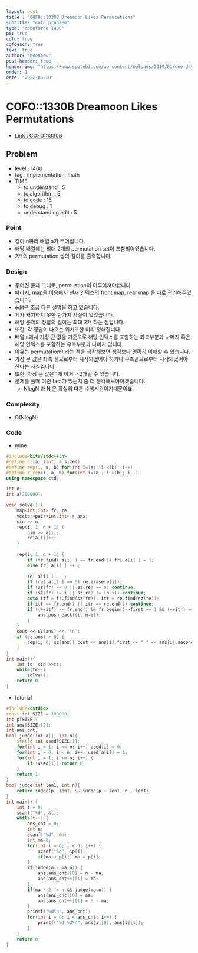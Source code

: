 ```yaml
---
layout: post
title : "COFO::1330B Dreamoon Likes Permutations"
subtitle: "cofo problem"
type: "codeforce 1400"
ps: true
cofo: true
cofoeach: true
text: true
author: "beenpow"
post-header: true
header-img: "https://www.spotebi.com/wp-content/uploads/2019/01/one-day-day-one-workout-motivation-spotebi.jpg"
order: 1
date: "2022-06-20"
---
```

# COFO::1330B Dreamoon Likes Permutations
- [Link : COFO::1330B](https://codeforces.com/problemset/problem/1330/B)


## Problem 

- level : 1400
- tag : implementation, math
- TIME
  - to understand    : 5
  - to algorithm     : 5
  - to code          : 15
  - to debug         : 1
  - understanding edit : 5 

### Point
- 길이 n짜리 배열 a가 주어집니다.
- 해당 배열에는 최대 2개의 permutation set이 포함되어있습니다.
- 2개의 permutation 쌍의 길이를 출력합니다.

### Design
- 주어진 문제 그대로, permuation이 이루어져야합니다.
- 따라서, map을 이용해서 현재 인덱스의 front map, rear map 을 따로 관리해주었습니다.
- edit은 조금 다른 설명을 하고 있습니다.
- 제가 캐치하지 못한 한가지 사실이 있었습니다.
- 해당 문제의 정답의 길이는 최대 2개 라는 점입니다.
- 또한, 각 정답이 나오는 위치또한 미리 정해집니다.
- 배열 a에서 가장 큰 값을 기준으로 해당 인덱스를 포함하는 좌측부분과 나머지 혹은 해당 인덱스를 포함하는 우측부분과 나머지 입니다.
- 이유는 permutation이라는 점을 생각해보면 생각보다 명확히 이해할 수 있습니다.
 -  가장 큰 값은 좌측 끝으로부터 시작되었어야 하거나 우측끝으로부터 시작되었어야한다는 사실입니다.
  - 또한, 가장 큰 값은 1개 이거나 2개일 수 있습니다.
- 문제를 풀때 이런 fact가 있는지 좀 더 생각해보아야겠습니다.
  - NlogN 과 N 은 확실히 다른 수행시간이기때문이죠.

### Complexity
- O(NlogN)

### Code

- mine

```cpp
#include<bits/stdc++.h>
#define sz(a) (int) a.size()
#define rep(i, a, b) for(int i=(a); i <(b); i++)
#define r_rep(i, a, b) for(int i=(a); i >(b); i--)
using namespace std;

int n;
int a[200009];

void solve() {
    map<int,int> fr, re;
    vector<pair<int,int> > ans;
    cin >> n;
    rep(i, 1, n + 1) {
        cin >> a[i];
        re[a[i]]++;
    }
    
    rep(i, 1, n + 1) {
        if (fr.find( a[i] ) == fr.end()) fr[ a[i] ] = 1;
        else fr[ a[i] ] ++ ;
        
        re[ a[i] ] -- ;
        if (re[ a[i] ] == 0) re.erase(a[i]);
        if (sz(fr) == 0 || sz(re) == 0) continue;
        if (sz(fr) != i || sz(re) != (n-i)) continue;
        auto itf = fr.find(sz(fr)), itr = re.find(sz(re));
        if(itf == fr.end() || itr == re.end()) continue;
        if ((++itf) == fr.end() && fr.begin()->first == 1 && (++itr) == re.end() && re.begin()->first == 1) {
            ans.push_back({i, n-i});
        }
    }
    cout << sz(ans) << '\n';
    if (sz(ans) > 0) {
        rep(i, 0, sz(ans)) cout << ans[i].first << " " << ans[i].second << '\n';
    }
}
int main(){
    int tc; cin >>tc;
    while(tc--)
        solve();
    return 0;
}

```

- tutorial

```cpp
#include<cstdio>
const int SIZE = 200000;
int p[SIZE];
int ans[SIZE][2];
int ans_cnt;
bool judge(int a[], int n){
    static int used[SIZE+1];
    for(int i = 1; i <= n; i++) used[i] = 0;
    for(int i = 0; i < n; i++) used[a[i]] = 1;
    for(int i = 1; i <= n; i++) {
        if(!used[i]) return 0;
    }
    return 1;
}
bool judge(int len1, int n){
    return judge(p, len1) && judge(p + len1, n - len1);
}
int main() {
    int t = 0;
    scanf("%d", &t);
    while(t--) {
        ans_cnt = 0;
        int n;
        scanf("%d", &n);
        int ma=0;
        for(int i = 0; i < n; i++) {
            scanf("%d", &p[i]);
            if(ma < p[i]) ma = p[i];
        }
        if(judge(n - ma,n)) {
            ans[ans_cnt][0] = n - ma;
            ans[ans_cnt++][1] = ma;
        }
        if(ma * 2 != n && judge(ma,n)) {
            ans[ans_cnt][0] = ma;
            ans[ans_cnt++][1] = n - ma;
        }
        printf("%d\n", ans_cnt);
        for(int i = 0; i < ans_cnt; i++) {
            printf("%d %d\n", ans[i][0], ans[i][1]);
        }
    }
    return 0;
}
```
